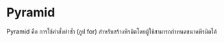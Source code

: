 # Pyramid
Pyramid คือ การใช้คำสั่งทำซ้ำ (ลูป for) สำหรับสร้างพีรมิตโดยผู้ใช้สามารถกำหนดขนาดพีรมิตได้
